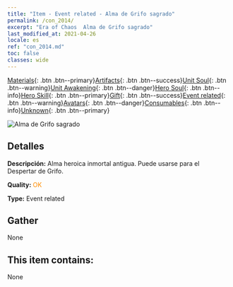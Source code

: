 ```yaml
---
title: "Item - Event related - Alma de Grifo sagrado"
permalink: /con_2014/
excerpt: "Era of Chaos  Alma de Grifo sagrado"
last_modified_at: 2021-04-26
locale: es
ref: "con_2014.md"
toc: false
classes: wide
---
```

 [Materials](/ItemsES/){: .btn .btn--primary}[Artifacts](/ItemsES/Artifacts/){: .btn .btn--success}[Unit Soul](/ItemsES/UnitSoul/){: .btn .btn--warning}[Unit Awakening](/ItemsES/UnitAwakening/){: .btn .btn--danger}[Hero Soul](/ItemsES/HeroSoul/){: .btn .btn--info}[Hero Skill](/ItemsES/HeroSkill/){: .btn .btn--primary}[Gift](/ItemsES/Gift/){: .btn .btn--success}[Event related](/ItemsES/Events/){: .btn .btn--warning}[Avatars](/ItemsES/Avatars/){: .btn .btn--danger}[Consumables](/ItemsES/Consumables/){: .btn .btn--info}[Unknown](/ItemsES/Unknown/){: .btn .btn--primary}

 ![Alma de Grifo sagrado](/images/t/juexing_103.jpg)

## Detalles
 **Descripción:** Alma heroica inmortal antigua. Puede usarse para el Despertar de Grifo.

 **Quality:** <span style="color: #FF8C00">OK</span>

 **Type:** Event related

## Gather

  None

## This item contains:

  None

